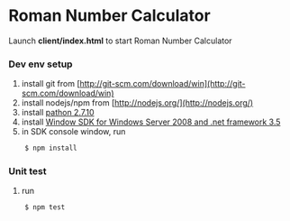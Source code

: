 Roman Number Calculator
=======================

Launch **client/index.html** to start Roman Number Calculator

### Dev env setup
1. install git from [http://git-scm.com/download/win](http://git-scm.com/download/win)
2. install nodejs/npm from [http://nodejs.org/](http://nodejs.org/)
3. install [pathon 2.7.10](https://www.python.org/downloads/)
4. install [Window SDK for Windows Server 2008 and .net framework 3.5](http://www.microsoft.com/en-us/download/details.aspx?id=11310)
5. in SDK console window, run 
```sh
    $ npm install
```

### Unit test
1. run 
```sh
	$ npm test
```
